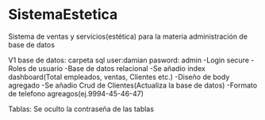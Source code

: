 # SistemaEstetica
Sistema de ventas y servicios(estética) para la materia administración de base de datos

V1
base de datos: carpeta sql
user:damian pasword: admin
-Login secure
-Roles de usuario
-Base de datos relacional
-Se añadio index dashboard(Total empleados, ventas, Clientes etc.)
-Diseño de body agregado
-Se añadio Crud de Clientes(Actualiza la base de datos)
-Formato de telefono agreagos(ej.9994-45-46-47)

Tablas: Se oculto la contraseña de las tablas
